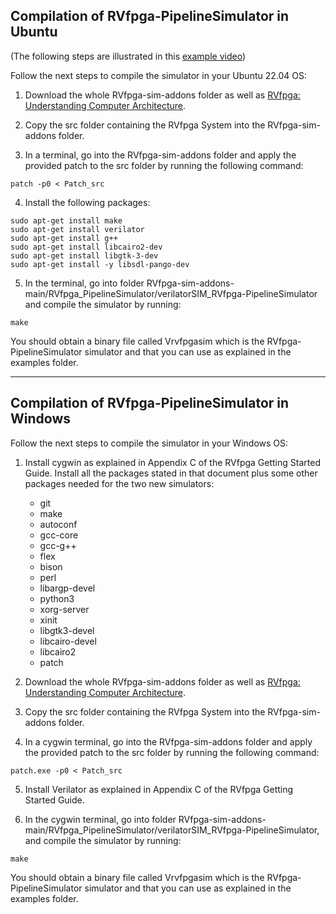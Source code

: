 ## **Compilation of RVfpga-PipelineSimulator in Ubuntu**

(The following steps are illustrated in this [example video](https://drive.google.com/file/d/18HBC6PZoAHl9H2Vwr7f_d41loH18VwgV/view?usp=share_link))

Follow the next steps to compile the simulator in your Ubuntu 22.04 OS:

1. Download the whole RVfpga-sim-addons folder as well as [RVfpga: Understanding Computer Architecture](https://university.imgtec.com/rvfpga-download-page-en/).

2. Copy the src folder containing the RVfpga System into the RVfpga-sim-addons folder.

3. In a terminal, go into the RVfpga-sim-addons folder and apply the provided patch to the src folder by running the following command:

```
patch -p0 < Patch_src
```

4. Install the following packages: 

```
sudo apt-get install make
sudo apt-get install verilator
sudo apt-get install g++
sudo apt-get install libcairo2-dev
sudo apt-get install libgtk-3-dev
sudo apt-get install -y libsdl-pango-dev
```

5. In the terminal, go into folder RVfpga-sim-addons-main/RVfpga_PipelineSimulator/verilatorSIM_RVfpga-PipelineSimulator and compile the simulator by running:

```
make
```

You should obtain a binary file called Vrvfpgasim which is the RVfpga-PipelineSimulator simulator and that you can use as explained in the examples folder.

___

## **Compilation of RVfpga-PipelineSimulator in Windows**

Follow the next steps to compile the simulator in your Windows OS:

1. Install cygwin as explained in Appendix C of the RVfpga Getting Started Guide. Install all the packages stated in that document plus some other packages needed for the two new simulators:

    * git
    * make 
    * autoconf
    * gcc-core 
    * gcc-g++ 
    * flex
    * bison
    * perl
    * libargp-devel
    * python3
    * xorg-server
    * xinit
    * libgtk3-devel
    * libcairo-devel
    * libcairo2
    * patch

2. Download the whole RVfpga-sim-addons folder as well as [RVfpga: Understanding Computer Architecture](https://university.imgtec.com/rvfpga-download-page-en/).

3. Copy the src folder containing the RVfpga System into the RVfpga-sim-addons folder.

4. In a cygwin terminal, go into the RVfpga-sim-addons folder and apply the provided patch to the src folder by running the following command:

```
patch.exe -p0 < Patch_src
```

5. Install Verilator as explained in Appendix C of the RVfpga Getting Started Guide.

6. In the cygwin terminal, go into folder RVfpga-sim-addons-main/RVfpga_PipelineSimulator/verilatorSIM_RVfpga-PipelineSimulator, and compile the simulator by running:

```
make
```

You should obtain a binary file called Vrvfpgasim which is the RVfpga-PipelineSimulator simulator and that you can use as explained in the examples folder.
